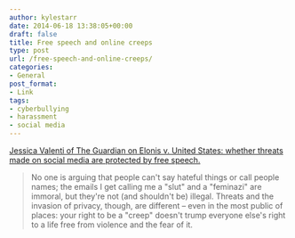 ```yaml
---
author: kylestarr
date: 2014-06-18 13:38:05+00:00
draft: false
title: Free speech and online creeps
type: post
url: /free-speech-and-online-creeps/
categories:
- General
post_format:
- Link
tags:
- cyberbullying
- harassment
- social media
---
```


[Jessica Valenti of The Guardian on Elonis v. United States: whether threats made on social media are protected by free speech.](http://www.theguardian.com/commentisfree/2014/jun/18/free-speech-online-creeps-cyberbullying-laws)


<blockquote>No one is arguing that people can't say hateful things or call people names; the emails I get calling me a "slut" and a "feminazi" are immoral, but they're not (and shouldn't be) illegal. Threats and the invasion of privacy, though, are different – even in the most public of places: your right to be a "creep" doesn't trump everyone else's right to a life free from violence and the fear of it.</blockquote>
